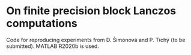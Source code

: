 
# On finite precision block Lanczos computations
Code for reproducing experiments from D. Šimonová and P. Tichý (to be submitted). MATLAB R2020b is used.
